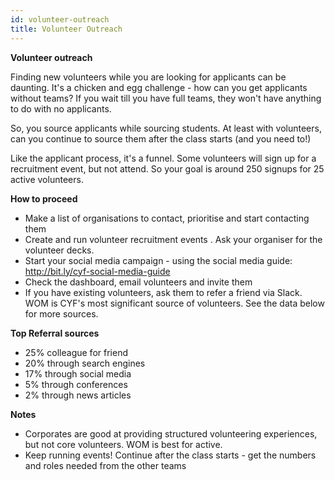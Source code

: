 ```yaml
---
id: volunteer-outreach
title: Volunteer Outreach
---
```


**Volunteer outreach**

Finding new volunteers while you are looking for applicants can be daunting. It's a chicken and egg challenge - how can you get applicants without teams? If you wait till you have full teams, they won't have anything to do with no applicants. 

So, you source applicants while sourcing students. At least with volunteers, can you continue to source them after the class starts (and you need to!)

Like the applicant process, it's a funnel. Some volunteers will sign up for a recruitment event, but not attend. So your goal is around 250 signups for 25 active volunteers. 

**How to proceed**

- Make a list of organisations to contact, prioritise and start contacting them
- Create and run volunteer recruitment events <see this guide on running events> . Ask your organiser for the volunteer decks.
- Start your social media campaign - using the social media guide: http://bit.ly/cyf-social-media-guide 
- Check the dashboard, email volunteers and invite them
- If you have existing volunteers, ask them to refer a friend via Slack. WOM is CYF's most significant source of volunteers. See the data below for more sources. 

**Top Referral sources** 
- 25% colleague for friend
- 20% through search engines
- 17% through social media
- 5% through conferences
- 2% through news articles

**Notes**
- Corporates are good at providing structured volunteering experiences, but not core volunteers. WOM is best for active. 
- Keep running events! Continue after the class starts - get the numbers and roles needed from the other teams

